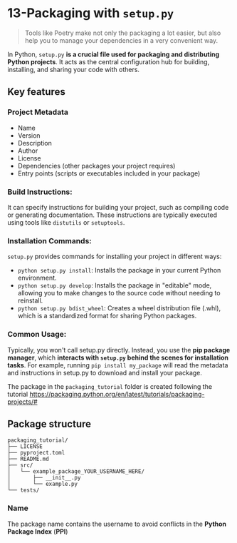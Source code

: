 # 13-Packaging with `setup.py`

> Tools like Poetry make not only the packaging a lot easier, but also help you to manage your dependencies in a very convenient way.

In Python, `setup.py` **is a crucial file used for packaging and distributing Python projects**. 
It acts as the central configuration hub for building, installing, and sharing your code with others.

## Key features

### Project Metadata

* Name
* Version
* Description
* Author
* License
* Dependencies (other packages your project requires)
* Entry points (scripts or executables included in your package)
 
### Build Instructions:

It can specify instructions for building your project, such as compiling code or generating documentation. 
These instructions are typically executed using tools like `distutils` or `setuptools`.
 
### Installation Commands:

`setup.py` provides commands for installing your project in different ways:
* `python setup.py install`: Installs the package in your current Python environment.
* `python setup.py develop`: Installs the package in "editable" mode, allowing you to make changes to the source code without needing to reinstall.
* `python setup.py bdist_wheel`: Creates a wheel distribution file (.whl), which is a standardized format for sharing Python packages.
 
### Common Usage:

Typically, you won't call setup.py directly. 
Instead, you use the **pip package manager**, which **interacts with `setup.py` behind the scenes for installation tasks**.
For example, running `pip install my_package` will read the metadata and instructions in setup.py to download and install your package.

The package in the `packaging_tutorial` folder is created following the tutorial https://packaging.python.org/en/latest/tutorials/packaging-projects/#

## Package structure

```
packaging_tutorial/
├── LICENSE
├── pyproject.toml
├── README.md
├── src/
│   └── example_package_YOUR_USERNAME_HERE/
│       ├── __init__.py
│       └── example.py
└── tests/
```

### Name
The package name contains the username to avoid conflicts in the **Python Package Index** (**PPI**)
